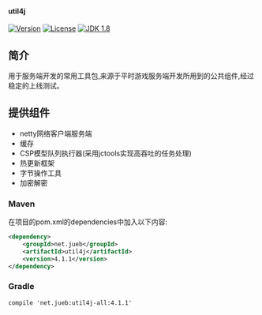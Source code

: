 #### util4j
[![Version](https://img.shields.io/badge/version-4.1.1-brightgreen.svg)](http://search.maven.org/#search|gav|1|g:%22net.jueb%22%20AND%20a:%22util4j%22)
[![License](http://img.shields.io/:license-apache-blue.svg)](http://www.apache.org/licenses/LICENSE-2.0.html)
[![JDK 1.8](https://img.shields.io/badge/JDK-1.8-green.svg "JDK 1.8")]()

## 简介
用于服务端开发的常用工具包,来源于平时游戏服务端开发所用到的公共组件,经过稳定的上线测试。

## 提供组件
* netty网络客户端服务端
* 缓存
* CSP模型队列执行器(采用jctools实现高吞吐的任务处理)
* 热更新框架
* 字节操作工具
* 加密解密

### Maven
在项目的pom.xml的dependencies中加入以下内容:

```xml
<dependency>
    <groupId>net.jueb</groupId>
    <artifactId>util4j</artifactId>
    <version>4.1.1</version>
</dependency>
```

### Gradle
```
compile 'net.jueb:util4j-all:4.1.1'
```
